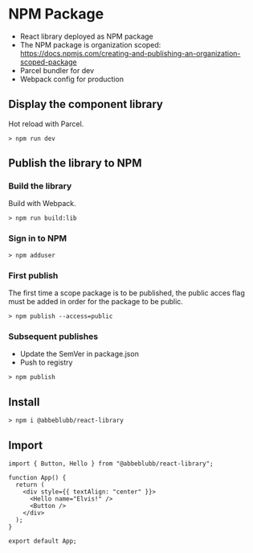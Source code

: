 # NPM Package

- React library deployed as NPM package
- The NPM package is organization scoped: <https://docs.npmjs.com/creating-and-publishing-an-organization-scoped-package>
- Parcel bundler for dev
- Webpack config for production

## Display the component library

Hot reload with Parcel.

``` Nodejs
> npm run dev
```

## Publish the library to NPM

### Build the library

Build with Webpack.

``` Nodejs
> npm run build:lib
```

### Sign in to NPM

``` Nodejs
> npm adduser
```

### First publish

The first time a scope package is to be published, the public acces flag must be added in order for the package to be public.

``` Nodejs
> npm publish --access=public
```

### Subsequent publishes

- Update the SemVer in package.json
- Push to registry

``` Nodejs
> npm publish
```

## Install

``` Nodejs
> npm i @abbeblubb/react-library
```

## Import 

``` Reactjs
import { Button, Hello } from "@abbeblubb/react-library";

function App() {
  return (
    <div style={{ textAlign: "center" }}>
      <Hello name="Elvis!" />
      <Button />
    </div>
  );
}

export default App;
```
